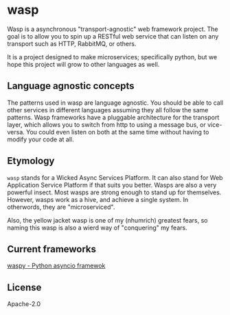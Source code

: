 # wasp

Wasp is a asynchronous "transport-agnostic" web framework project.
The goal is to allow you to spin up a RESTful web service that can listen on any transport
such as HTTP, RabbitMQ, or others.

It is a project designed to make microservices; specifically python, but we hope
this project will grow to other languages as well.

## Language agnostic concepts
The patterns used in wasp are language agnostic. 
You should be able to call other services in different languages
assuming they all follow the same patterns. Wasp frameworks have a pluggable
architecture for the transport layer, which allows you to switch from
http to using a message bus, or vice-versa. You could even listen on both
at the same time without having to modify your code at all.

## Etymology
`wasp` stands for a Wicked Async Services Platform. 
It can also stand for Web Application Service Platform if that suits you better.
Wasps are also a very powerful insect. Most wasps are strong enough to stand up for themselves.
However, wasps work as a hive, and achieve a single system. In otherwords, they are "microserviced".

Also, the yellow jacket wasp is one of my (nhumrich) greatest fears, so naming this wasp
is also a wierd way of "conquering" my fears.

## Current frameworks
[waspy - Python asyncio framewok](https://github.com/wasp/waspy)

## License
Apache-2.0

